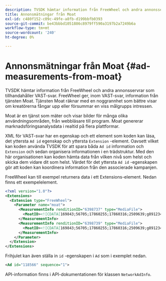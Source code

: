 ```yaml
---
description: TVSDK hämtar information från FreeWheel och andra annonsservrar som tillhandahåller VAST-svar. FreeWheel ger, inom VAST-svar, information från tjänsten Moat. Tjänsten Moat räknar med en noggrannhet som bättre visar om kreatörerna fångar upp eller försummar en viss målgrupps intressen.
title: Annonsmätningar från Moat
exl-id: c480f152-c09c-49fe-a8fb-d199bbfb0393
source-git-commit: be43bbbd1051886c8979ff590a3197b2a7249b6a
workflow-type: tm+mt
source-wordcount: '240'
ht-degree: 0%

---
```


# Annonsmätningar från Moat {#ad-measurements-from-moat}

TVSDK hämtar information från FreeWheel och andra annonsservrar som tillhandahåller VAST-svar. FreeWheel ger, inom VAST-svar, information från tjänsten Moat. Tjänsten Moat räknar med en noggrannhet som bättre visar om kreatörerna fångar upp eller försummar en viss målgrupps intressen.

Moat är en tjänst som mäter och visar bilder för många olika användningsområden, från webbläsare till program. Moat genererar marknadsföringsanalysdata i realtid på flera plattformar.

XML för VAST-svar har en egenskap och ett element som koden kan läsa, det yttersta `Ad id` egenskap och yttersta `Extension` -element. Oavsett vilket kan koden använda TVSDK för att spara båda `Ad id` information och `Extension` och sedan organisera informationen i en trädstruktur. Med den här organisationen kan koden hämta data från vilken nivå som helst och skicka dem vidare dit som helst. Värdet för det yttersta `Ad id` -egenskapen gör att koden kan koordinera information från den associerade kampanjen.

FreeWheel kan till exempel returnera data i ett Extensions-element. Nedan finns ett exempelelement.

```xml
<?xml version="1.0"?> 
<Extensions> 
  <Extension type="FreeWheel"> 
    <Parameter name="moat"> 
      <MeasurementInfo renditionID="6398737" type="MediaFile"> 
        <MoatID><![CDATA[169843;56705;17860255;17860316;2509639;g8912342;103311138;g436558;530633]]></MoatID> 
      </MeasurementInfo> 
      <MeasurementInfo renditionID="6398739" type="MediaFile"> 
        <MoatID><![CDATA[169843;56705;17860255;17860316;2509639;g8912342;103311138;g436558;530633]]></MoatID> 
      </MeasurementInfo> 
    </Parameter> 
  </Extension> 
</Extensions> 
```

Frihjulet kan även ställa in `id` -egenskapen i `Ad` som i exemplet nedan.

```xml
<Ad id="118566" sequence="1">
```

API-information finns i API-dokumentationen för klassen `NetworkAdInfo`.
